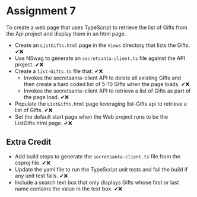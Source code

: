 # Assignment **7**

To create a web page that uses TypeScript to retrieve the list of Gifts from the Api project and display them in an html page.

- Create an `ListGifts.html` page in the `Views` directory that lists the Gifts. ✔❌
- Use NSwag to generate an `secretsanta-client.ts` file against the API project. ✔❌
- Create a `list-Gifts.ts` file that: ✔❌
  - Invokes the secretsanta-client API to delete all existing Gifts and then create a hard coded list of 5-10 Gifts when the page loads. ✔❌
  - Invokes the secretsanta-client API to retrieve a list of Gifts as part of the page load. ✔❌
- Populate the `ListGifts.html` page leveraging list-Gifts api to retrieve a list of Gifts. ✔❌
- Set the default start page when the Web project runs to be the ListGifts.html page. ✔❌

## Extra Credit

- Add build steps to generate the `secretsanta-client.ts` file from the csproj file. ✔❌
- Update the yaml file to run the TypeScript unit tests and fail the build if any unit test fails. ✔❌
- Include a search text box that only displays Gifts whose first or last name contains the value in the text box. ✔❌
